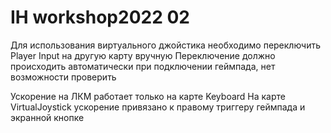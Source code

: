# IH workshop2022 02

Для использования виртуального джойстика необходимо переключить Player Input на другую карту вручную
Переключение должно происходить автоматически при подключении геймпада, нет возможности проверить

Ускорение на ЛКМ работает только на карте Keyboard
На карте VirtualJoystick ускорение привязано к правому триггеру геймпада и экранной кнопке